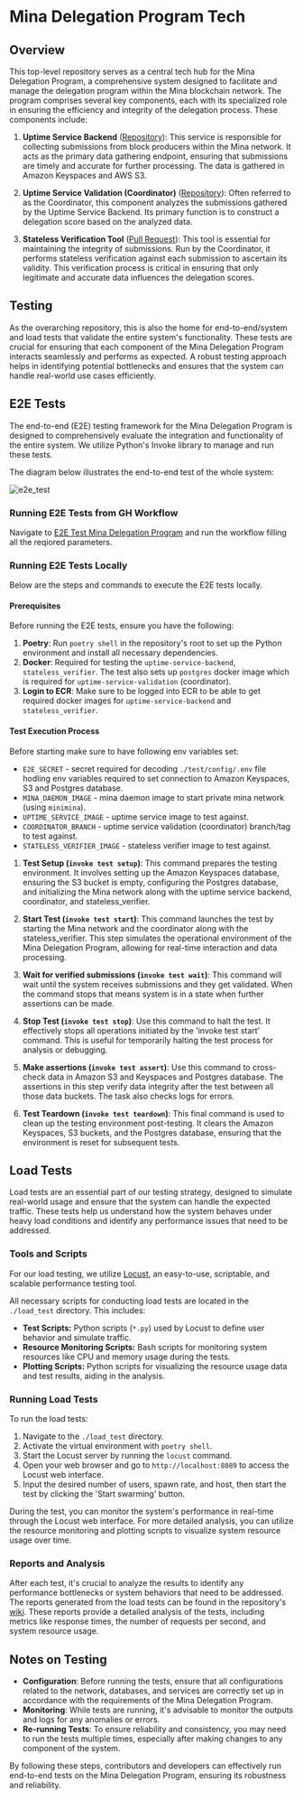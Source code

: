 # Mina Delegation Program Tech

## Overview

This top-level repository serves as a central tech hub for the Mina Delegation Program, a comprehensive system designed to facilitate and manage the delegation program within the Mina blockchain network. The program comprises several key components, each with its specialized role in ensuring the efficiency and integrity of the delegation process. These components include:

1. **Uptime Service Backend** ([Repository](https://github.com/MinaFoundation/uptime-service-backend)): This service is responsible for collecting submissions from block producers within the Mina network. It acts as the primary data gathering endpoint, ensuring that submissions are timely and accurate for further processing. The data is gathered in Amazon Keyspaces and AWS S3.

2. **Uptime Service Validation (Coordinator)** ([Repository](https://github.com/MinaFoundation/uptime-service-validation)): Often referred to as the Coordinator, this component analyzes the submissions gathered by the Uptime Service Backend. Its primary function is to construct a delegation score based on the analyzed data.

3. **Stateless Verification Tool** ([Pull Request](https://github.com/MinaProtocol/mina/pull/14593)): This tool is essential for maintaining the integrity of submissions. Run by the Coordinator, it performs stateless verification against each submission to ascertain its validity. This verification process is critical in ensuring that only legitimate and accurate data influences the delegation scores.


## Testing

As the overarching repository, this is also the home for end-to-end/system and load tests that validate the entire system's functionality. These tests are crucial for ensuring that each component of the Mina Delegation Program interacts seamlessly and performs as expected. A robust testing approach helps in identifying potential bottlenecks and ensures that the system can handle real-world use cases efficiently.

## E2E Tests

The end-to-end (E2E) testing framework for the Mina Delegation Program is designed to comprehensively evaluate the integration and functionality of the entire system. We utilize Python's Invoke library to manage and run these tests.

The diagram below illustrates the end-to-end test of the whole system:

![e2e_test](https://github.com/MinaFoundation/mina-delegation-program-tech/assets/42900201/aed5fc69-ba0a-4380-bfae-0c68c5a4616c)

### Running E2E Tests from GH Workflow

Navigate to [E2E Test Mina Delegation Program](https://github.com/MinaFoundation/mina-delegation-program-tech/actions/workflows/e2e.yml) and run the workflow filling all the reqiored parameters.

### Running E2E Tests Locally

Below are the steps and commands to execute the E2E tests locally.

#### Prerequisites

Before running the E2E tests, ensure you have the following:

1. **Poetry**: Run `poetry shell` in the repository's root to set up the Python environment and install all necessary dependencies.
2. **Docker**: Required for testing the `uptime-service-backend`, `stateless_verifier`. The test also sets up `postgres` docker image
which is required for `uptime-service-validation` (coordinator).
3. **Login to ECR**: Make sure to be logged into ECR to be able to get required docker images for `uptime-service-backend` and `stateless_verifier`.

#### Test Execution Process

Before starting make sure to have following env variables set:
 - `E2E_SECRET` - secret required for decoding `./test/config/.env` file hodling env variables required to set connection to Amazon Keyspaces, S3 and Postgres database.
 - `MINA_DAEMON_IMAGE` - mina daemon image to start private mina network (using `minimina`).
 - `UPTIME_SERVICE_IMAGE` - uptime service image to test against.
 - `COORDINATOR_BRANCH` - uptime service validation (coordinator) branch/tag to test against.
 - `STATELESS_VERIFIER_IMAGE` - stateless verifier image to test against.

1. **Test Setup (`invoke test setup`)**: This command prepares the testing environment. It involves setting up the Amazon Keyspaces database, ensuring the S3 bucket is empty, configuring the Postgres database, and initializing the Mina network along with the uptime service backend, coordinator, and stateless_verifier.

2. **Start Test (`invoke test start`)**: This command launches the test by starting the Mina network and the coordinator along with the stateless_verifier. This step simulates the operational environment of the Mina Delegation Program, allowing for real-time interaction and data processing.

3. **Wait for verified submissions (`invoke test wait`)**: This command will wait until the system receives submissions and they get validated. When the command stops that means system is in a state when further assertions can be made.

4. **Stop Test (`invoke test stop`)**: Use this command to halt the test. It effectively stops all operations initiated by the 'invoke test start' command. This is useful for temporarily halting the test process for analysis or debugging.

5. **Make assertions (`invoke test assert`)**: Use this command to cross-check data in Amazon S3 and Keyspaces and Postgres database. The assertions in this step verify data integrity after the test between all those data buckets. The task also checks logs for errors. 

6. **Test Teardown (`invoke test teardown`)**: This final command is used to clean up the testing environment post-testing. It clears the Amazon Keyspaces, S3 buckets, and the Postgres database, ensuring that the environment is reset for subsequent tests.

## Load Tests

Load tests are an essential part of our testing strategy, designed to simulate real-world usage and ensure that the system can handle the expected traffic. These tests help us understand how the system behaves under heavy load conditions and identify any performance issues that need to be addressed.

### Tools and Scripts

For our load testing, we utilize [Locust](https://locust.io/), an easy-to-use, scriptable, and scalable performance testing tool. 

All necessary scripts for conducting load tests are located in the `./load_test` directory. This includes:

- **Test Scripts:** Python scripts (`*.py`) used by Locust to define user behavior and simulate traffic.
- **Resource Monitoring Scripts:** Bash scripts for monitoring system resources like CPU and memory usage during the tests.
- **Plotting Scripts:** Python scripts for visualizing the resource usage data and test results, aiding in the analysis.

### Running Load Tests

To run the load tests:

1. Navigate to the `./load_test` directory.
2. Activate the virtual environment with `poetry shell`.
3. Start the Locust server by running the `locust` command.
4. Open your web browser and go to `http://localhost:8089` to access the Locust web interface.
5. Input the desired number of users, spawn rate, and host, then start the test by clicking the 'Start swarming' button.

During the test, you can monitor the system's performance in real-time through the Locust web interface. For more detailed analysis, you can utilize the resource monitoring and plotting scripts to visualize system resource usage over time.

### Reports and Analysis

After each test, it's crucial to analyze the results to identify any performance bottlenecks or system behaviors that need to be addressed. The reports generated from the load tests can be found in the repository's [wiki](https://github.com/MinaFoundation/mina-delegation-program-tech/wiki). These reports provide a detailed analysis of the tests, including metrics like response times, the number of requests per second, and system resource usage.

## Notes on Testing

- **Configuration**: Before running the tests, ensure that all configurations related to the network, databases, and services are correctly set up in accordance with the requirements of the Mina Delegation Program.
- **Monitoring**: While tests are running, it's advisable to monitor the outputs and logs for any anomalies or errors.
- **Re-running Tests**: To ensure reliability and consistency, you may need to run the tests multiple times, especially after making changes to any component of the system.

By following these steps, contributors and developers can effectively run end-to-end tests on the Mina Delegation Program, ensuring its robustness and reliability.
